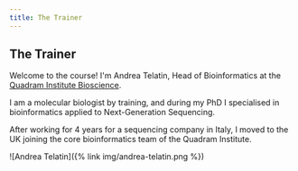 ```yaml
---
title: The Trainer
---
```


## The Trainer

Welcome to the course! 
I'm Andrea Telatin, Head of Bioinformatics at the [Quadram Institute Bioscience](https://www.quadram.ac.uk).

I am a molecular biologist by training, and during my PhD I specialised in bioinformatics applied to Next-Generation Sequencing.

After working for 4 years for a sequencing company in Italy, I moved to the UK joining the core bioinformatics team of the Quadram Institute.


![Andrea Telatin]({% link img/andrea-telatin.png %})
